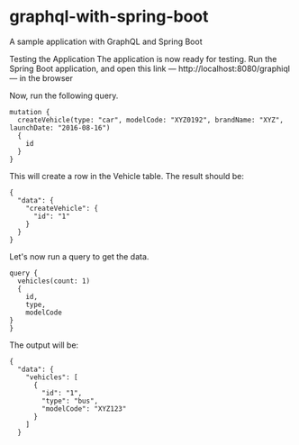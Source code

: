 # graphql-with-spring-boot
A sample application with GraphQL and Spring Boot

Testing the Application
The application is now ready for testing. Run the Spring Boot application, and open this link — http://localhost:8080/graphiql — in the browser

Now, run the following query.

```
mutation {
  createVehicle(type: "car", modelCode: "XYZ0192", brandName: "XYZ", launchDate: "2016-08-16") 
  {
    id
  }
}
```

This will create a row in the Vehicle table. The result should be:

```
{
  "data": {
    "createVehicle": {
      "id": "1"
    }
  }
}
```
Let's now run a query to get the data.

```
query {
  vehicles(count: 1) 
  {
    id, 
    type, 
    modelCode
}
}
```

The output will be:

```
{
  "data": {
    "vehicles": [
      {
        "id": "1",
        "type": "bus",
        "modelCode": "XYZ123"
      }
    ]
  }

```

